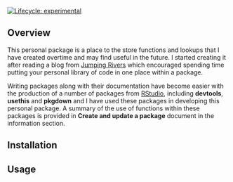 
<!-- README.md is generated from README.Rmd. Please edit that file -->
<!-- badges: start -->

[![Lifecycle:
experimental](https://img.shields.io/badge/lifecycle-experimental-orange.svg)](https://www.tidyverse.org/lifecycle/#experimental)
<!-- badges: end -->

## Overview

This personal package is a place to the store functions and lookups that
I have created overtime and may find useful in the future. I started
creating it after reading a blog from [Jumping
Rivers](https://www.jumpingrivers.com/) which encouraged spending time
putting your personal library of code in one place within a package.

Writing packages along with their documentation have become easier with
the production of a number of packages from
[RStudio](https://rstudio.com/), including **devtools**, **usethis** and
**pkgdown** and I have used these packages in developing this personal
package. A summary of the use of functions within these packages is
provided in **Create and update a package** document in the information
section.

## Installation

## Usage

